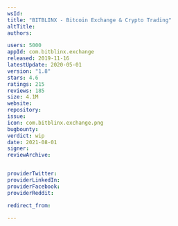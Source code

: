 ```yaml
---
wsId: 
title: "BITBLINX - Bitcoin Exchange & Crypto Trading"
altTitle: 
authors:

users: 5000
appId: com.bitblinx.exchange
released: 2019-11-16
latestUpdate: 2020-05-01
version: "1.8"
stars: 4.6
ratings: 215
reviews: 185
size: 4.1M
website: 
repository: 
issue: 
icon: com.bitblinx.exchange.png
bugbounty: 
verdict: wip
date: 2021-08-01
signer: 
reviewArchive:


providerTwitter: 
providerLinkedIn: 
providerFacebook: 
providerReddit: 

redirect_from:

---
```




